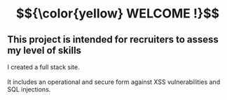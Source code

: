 #  $${\color{yellow} WELCOME !}$$

## This project is intended for recruiters to assess my level of skills

I created a full stack site.<br><br>
It includes an operational and secure form against XSS vulnerabilities and SQL injections.
